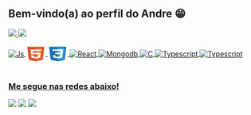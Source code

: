 ## Bem-vindo(a) ao perfil do Andre 😁

 <div>
   <a href="https://github.com/Andre-R0cha">
   <img height="180em" src="https://github-readme-stats.vercel.app/api?username=Andre-R0cha&show_icons=true&theme=tokyonight&include_all_commits=true&count_private=true"/>
   <img height="180em" src="https://github-readme-stats.vercel.app/api/top-langs/?username=Andre-R0cha&layout=compact&langs_count=6&theme=tokyonight"/>
</div>
    
<div style="display: inline_block"><br>
  <img align="center" alt="Js" height="30" width="40" src="https://cdn.jsdelivr.net/gh/devicons/devicon/icons/nodejs/nodejs-plain.svg">
  <img align="center" alt="HTML" height="30" width="40" src="https://raw.githubusercontent.com/devicons/devicon/master/icons/html5/html5-original.svg">
  <img align="center" alt="CSS" height="30" width="40" src="https://raw.githubusercontent.com/devicons/devicon/master/icons/css3/css3-original.svg">
 <img align="center" alt="React" height="30" width="40" src="https://icongr.am/simple/react.svg?size=80&color=096bec&colored=false">
  <img align="center" alt="Mongodb" height="30" width="40" src="https://icongr.am/simple/mongodb.svg?size=80&color=36ab3a&colored=false">
   <img align="center" alt="C" height="30" width="40" src="https://icongr.am/devicon/c-original.svg?size=80&color=2690ed">
    <img align="center" alt="Typescript" height="30" width="40" src="https://icongr.am/devicon/cplusplus-original.svg?size=80&color=2690ed">
   <img align="center" alt="Typescript" height="30" width="40" src="https://icongr.am/devicon/typescript-original.svg?size=80&color=c1b50b">

</div>
<br>


 
### Me segue nas redes abaixo!
 
<div>


<a href="https://www.linkedin.com/in/andré-gonçalves-rocha-8329a51b4/" target="_blank"><img src="https://icongr.am/simple/linkedin.svg?size=30&color=2690ed&colored=false" target="_blank"></a>
<a href="https://instagram.com/andre_g.rocha/" target="_blank"><img src="https://icongr.am/simple/instagram.svg?size=30&color=f0d314&colored=false" target="_blank"></a>
<a href="https://www.facebook.com/andre.rocha.792740/" target="_blank"><img src="https://icongr.am/simple/facebook.svg?size=30&color=096bec&colored=false" target="_blank"></a>

</div>
